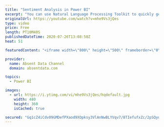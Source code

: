 ```yaml
---
title: "Sentiment Analysis in Power BI"
excerpt: "You can use Natural Language Processing Toolkit to quickly get sentiment scores on text like comments or tweets. You can check out the full written instructions here:"
originalUrl: https://youtube.com/watch?v=mhe9Vs3jQes
type: video
price: Free
length: PT10M40S
publishedDateTime: 2020-07-26T13:08:50Z
heat: 51

featuredContent: "<iframe width=\"800\" height=\"500\" frameborder=\"0\" src=\"https://www.youtube.com/embed/mhe9Vs3jQes\" allow=\"accelerometer; autoplay; encrypted-media; gyroscope; picture-in-picture\" allowfullscreen></iframe>"

provider:
  name: Absent Data Channel
  domain: absentdata.com

topics:
  - Power BI

images:
  - url: https://i.ytimg.com/vi/mhe9Vs3jQes/hqdefault.jpg
    width: 480
    height: 360
    isCached: true

secured: "Gq1cZ4iCdv09GMDefPXaod9XOpksy3VlAnNwBLYVqv7/8TIefufxZc/2pSQyukAEEgDQ3WNEve8H8tpx7f6FQLVOiumWFpdNnW+d8foHJhA7BMLvYtLBmfycWpEbF5Cdu0tiatzooIwneUmLUU6h+g228kf58jv49+4CTReM0kIItaY/tlQB/YTGMmj1rqKB/DxHupY3hz+grQwxVs9bJuc49GGw76/enFVGvH8gZWTeVNRCXP5nSPzgUIpIymhFgBwjt4/WOrW8AsM5xpL03Nogsq9eOcHnqOINrco4JAX+3U2sUwpX0WtgYjcalHpg+Wt4i9pom/4/cyQp1UEAIfDAi2zs8QyPHKA1iZ4P/Il4teyp81PETAaF7dpFn5mnIx0GxNkW9tV6L/q/xsbw8lXCKiZuhUDSQ9b9CgqivGc=;88Xjqkc+i/7GUykQ+Rzv8A=="
---
```


